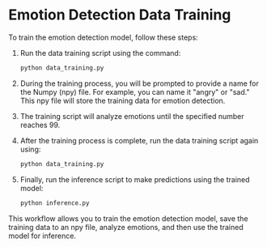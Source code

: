# Emotion Detection Data Training

To train the emotion detection model, follow these steps:

1. Run the data training script using the command:
    ```bash
    python data_training.py
    ```

2. During the training process, you will be prompted to provide a name for the Numpy (npy) file. For example, you can name it "angry" or "sad." This npy file will store the training data for emotion detection.

3. The training script will analyze emotions until the specified number reaches 99.

4. After the training process is complete, run the data training script again using:
    ```bash
    python data_training.py
    ```

5. Finally, run the inference script to make predictions using the trained model:
    ```bash
    python inference.py
    ```

This workflow allows you to train the emotion detection model, save the training data to an npy file, analyze emotions, and then use the trained model for inference.
